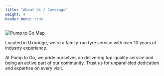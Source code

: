 ```yaml
---
title: "About Us / Coverage"
weight: 4
header_menu: true
---
```


![Pump to Go Map](images/map.png)

Located in Uxbridge, we're a family-run tyre service with over 10 years of industry experience.

At Pump to Go, we pride ourselves on delivering top-quality service and being an active part of our community. Trust us for unparalleled dedication and expertise on every visit.

